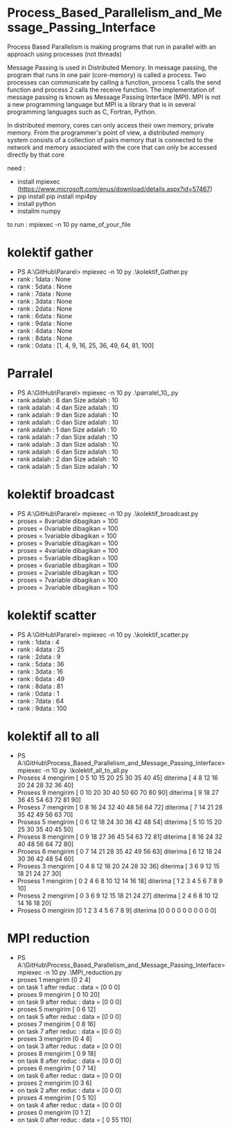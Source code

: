 
# Process_Based_Parallelism_and_Message_Passing_Interface
Process Based Parallelism is making programs that run in parallel with an approach using processes (not threads)

Message Passing is used in Distributed Memory. In message passing, the program that runs in one pair (core-memory) is called a process. Two processes can communicate by calling a function, process 1 calls the send function and process 2 calls the receive function. The implementation of message passing is known as Message Passing Interface (MPI). MPI is not a new programming language but MPI is a library that is in several programming languages such as C, Fortran, Python.

In distributed memory, cores can only access their own memory, private memory. From the programmer's point of view, a distributed memory system consists of a collection of pairs
memory that is connected to the network and memory associated with the core that can only be accessed directly by that core

need : 
- install mpiexec (https://www.microsoft.com/enus/download/details.aspx?id=57467)
- pip install pip install mpi4py
- install python
- installm numpy

to run : mpiexec -n 10 py name_of_your_file


# kolektif gather 
- PS A:\GitHub\Pararel> mpiexec -n 10 py .\kolektif_Gather.py
- rank : 1data : None
- rank : 5data : None
- rank : 7data : None
- rank : 3data : None
- rank : 2data : None
- rank : 6data : None
- rank : 9data : None
- rank : 4data : None
- rank : 8data : None
- rank : 0data : [1, 4, 9, 16, 25, 36, 49, 64, 81, 100]

# Parralel
- PS A:\GitHub\Pararel> mpiexec -n 10 py .\parralel_10_.py
- rank adalah : 8 dan Size adalah : 10
- rank adalah : 4 dan Size adalah : 10
- rank adalah : 9 dan Size adalah : 10
- rank adalah : 0 dan Size adalah : 10
- rank adalah : 1 dan Size adalah : 10
- rank adalah : 7 dan Size adalah : 10
- rank adalah : 3 dan Size adalah : 10
- rank adalah : 6 dan Size adalah : 10
- rank adalah : 2 dan Size adalah : 10
- rank adalah : 5 dan Size adalah : 10

# kolektif broadcast
- PS A:\GitHub\Pararel> mpiexec -n 10 py .\kolektif_broadcast.py
- proses = 8variable dibagikan = 100
- proses = 0variable dibagikan = 100
- proses = 1variable dibagikan = 100
- proses = 9variable dibagikan = 100
- proses = 4variable dibagikan = 100
- proses = 5variable dibagikan = 100
- proses = 6variable dibagikan = 100
- proses = 2variable dibagikan = 100
- proses = 7variable dibagikan = 100
- proses = 3variable dibagikan = 100

# kolektif scatter 
- PS A:\GitHub\Pararel> mpiexec -n 10 py .\kolektif_scatter.py
- rank : 1data : 4
- rank : 4data : 25
- rank : 2data : 9
- rank : 5data : 36
- rank : 3data : 16
- rank : 6data : 49
- rank : 8data : 81
- rank : 0data : 1
- rank : 7data : 64
- rank : 9data : 100

# kolektif all to all 
- PS A:\GitHub\Process_Based_Parallelism_and_Message_Passing_Interface> mpiexec -n 10 py .\kolektif_all_to_all.py
- Prosess 4 mengirim [ 0  5 10 15 20 25 30 35 40 45] diterima [ 4  8 12 16 20 24 28 32 36 40]
- Prosess 9 mengirim [ 0 10 20 30 40 50 60 70 80 90] diterima [ 9 18 27 36 45 54 63 72 81 90]
- Prosess 7 mengirim [ 0  8 16 24 32 40 48 56 64 72] diterima [ 7 14 21 28 35 42 49 56 63 70]
- Prosess 5 mengirim [ 0  6 12 18 24 30 36 42 48 54] diterima [ 5 10 15 20 25 30 35 40 45 50]
- Prosess 8 mengirim [ 0  9 18 27 36 45 54 63 72 81] diterima [ 8 16 24 32 40 48 56 64 72 80]
- Prosess 6 mengirim [ 0  7 14 21 28 35 42 49 56 63] diterima [ 6 12 18 24 30 36 42 48 54 60]
- Prosess 3 mengirim [ 0  4  8 12 16 20 24 28 32 36] diterima [ 3  6  9 12 15 18 21 24 27 30]
- Prosess 1 mengirim [ 0  2  4  6  8 10 12 14 16 18] diterima [ 1  2  3  4  5  6  7  8  9 10]
- Prosess 2 mengirim [ 0  3  6  9 12 15 18 21 24 27] diterima [ 2  4  6  8 10 12 14 16 18 20]
- Prosess 0 mengirim [0 1 2 3 4 5 6 7 8 9] diterima [0 0 0 0 0 0 0 0 0 0]


# MPI reduction
- PS A:\GitHub\Process_Based_Parallelism_and_Message_Passing_Interface> mpiexec -n 10 py .\MPI_reduction.py
- proses 1 mengirim [0 2 4]
- on task  1  after reduc : data =  [0 0 0]
- proses 9 mengirim [ 0 10 20]
- on task  9  after reduc : data =  [0 0 0]
- proses 5 mengirim [ 0  6 12]
- on task  5  after reduc : data =  [0 0 0]
- proses 7 mengirim [ 0  8 16]
- on task  7  after reduc : data =  [0 0 0]
- proses 3 mengirim [0 4 8]
- on task  3  after reduc : data =  [0 0 0]
- proses 8 mengirim [ 0  9 18]
- on task  8  after reduc : data =  [0 0 0]
- proses 6 mengirim [ 0  7 14]
- on task  6  after reduc : data =  [0 0 0]
- proses 2 mengirim [0 3 6]
- on task  2  after reduc : data =  [0 0 0]
- proses 4 mengirim [ 0  5 10]
- on task  4  after reduc : data =  [0 0 0]
- proses 0 mengirim [0 1 2]
- on task  0  after reduc : data =  [  0  55 110]
